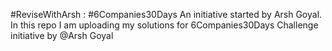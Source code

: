 #ReviseWithArsh : #6Companies30Days
 An initiative started by Arsh Goyal. 
In this repo I am uploading my solutions for 6Companies30Days Challenge initiative by @Arsh Goyal
